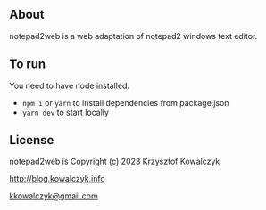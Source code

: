 ## About

notepad2web is a web adaptation of notepad2 windows text editor.

## To run

You need to have node installed.

- `npm i` or `yarn` to install dependencies from package.json
- `yarn dev` to start locally

## License

notepad2web is Copyright (c) 2023 Krzysztof Kowalczyk

http://blog.kowalczyk.info

kkowalczyk@gmail.com
